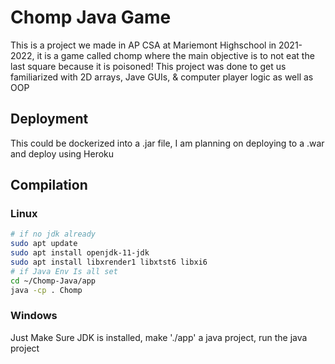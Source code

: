 # Chomp Java Game

This is a project we made in AP CSA at Mariemont Highschool in 2021-2022, it is a game called chomp where the main objective is to not eat the last square because it is poisoned! This project was done to get us familiarized with 2D arrays, Jave GUIs, & computer player logic as well as OOP

## Deployment

This could be dockerized into a .jar file, I am planning on deploying to a .war and deploy using Heroku

## Compilation

### Linux

```bash
# if no jdk already
sudo apt update
sudo apt install openjdk-11-jdk
sudo apt install libxrender1 libxtst6 libxi6
# if Java Env Is all set
cd ~/Chomp-Java/app
java -cp . Chomp
```

### Windows

Just Make Sure JDK is installed, make './app' a java project, run the java project
